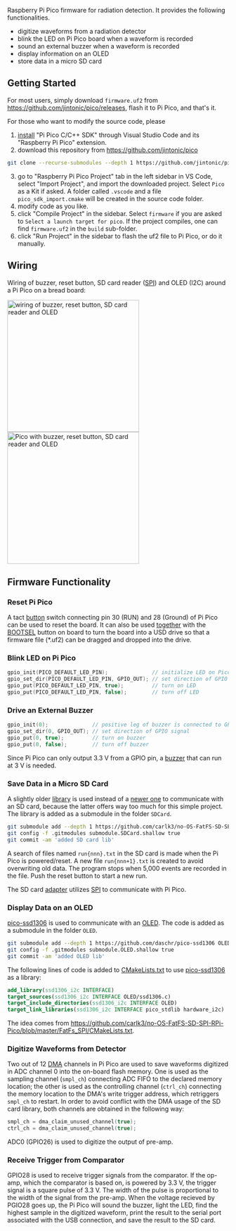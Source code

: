 Raspberry Pi Pico firmware for radiation detection. It provides the following functionalities.

* digitize waveforms from a radiation detector
* blink the LED on Pi Pico board when a waveform is recorded
* sound an external buzzer when a waveform is recorded
* display information on an OLED
* store data in a micro SD card

## Getting Started
For most users, simply download `firmware.uf2` from <https://github.com/jintonic/pico/releases>, flash it to Pi Pico, and that's it.

For those who want to modify the source code, please

1. [install] "Pi Pico C/C++ SDK" through Visual Studio Code and its "Raspberry Pi Pico" extension.
2. download this repository from <https://github.com/jintonic/pico>
```sh
git clone --recurse-submodules --depth 1 https://github.com/jintonic/pico
```
3. go to "Raspberry Pi Pico Project" tab in the left sidebar in VS Code, select "Import Project", and import the downloaded project. Select `Pico` as a Kit if asked. A folder called `.vscode` and a file `pico_sdk_import.cmake` will be created in the source code folder.
4. modify code as you like.
5. click "Compile Project" in the sidebar. Select `firmware` if you are asked to `Select a launch target for pico`. If the project compiles, one can find `firmware.uf2` in the `build` sub-folder.
6. click "Run Project" in the sidebar to flash the uf2 file to Pi Pico, or do it manually.

[install]: https://datasheets.raspberrypi.com/pico/getting-started-with-pico.pdf

## Wiring
Wiring of buzzer, reset button, SD card reader ([SPI](https://electronics.stackexchange.com/a/594276/316245)) and OLED (I2C) around a Pi Pico on a bread board:

<img height="300" alt="wiring of buzzer, reset button, SD card reader and OLED" src="https://github.com/user-attachments/assets/aa8cd64e-2b6f-4b83-a76f-b1f3f276e2c8" />
<img height="300" alt="Pico with buzzer, reset button, SD card reader and OLED" src="https://github.com/user-attachments/assets/75766d4e-b454-47be-b969-617ea47397db" />

## Firmware Functionality

### Reset Pi Pico

A tact [button] switch connecting pin 30 (RUN) and 28 (Ground) of Pi Pico can be used to reset the board. It can also be used [together] with the [BOOTSEL] button on board to turn the board into a USD drive so that a firmware file (*.uf2) can be dragged and dropped into the drive.

[button]: https://www.amazon.com/dp/B07X8T9D2Q
[together]: https://www.raspberrypi.com/news/how-to-add-a-reset-button-to-your-raspberry-pi-pico
[BOOTSEL]: https://www.raspberrypi.com/documentation/microcontrollers/pico-series.html#resetting-flash-memory

### Blink LED on Pi Pico

```c
gpio_init(PICO_DEFAULT_LED_PIN);              // initialize LED on Pico board
gpio_set_dir(PICO_DEFAULT_LED_PIN, GPIO_OUT); // set direction of GPIO signal
gpio_put(PICO_DEFAULT_LED_PIN, true);         // turn on LED
gpio_put(PICO_DEFAULT_LED_PIN, false);        // turn off LED
```

### Drive an External Buzzer

```c
gpio_init(0);              // positive leg of buzzer is connected to GPIO 0
gpio_set_dir(0, GPIO_OUT); // set direction of GPIO signal
gpio_put(0, true);         // turn on buzzer
gpio_put(0, false);        // turn off buzzer
```

Since Pi Pico can only output 3.3 V from a GPIO pin, a [buzzer] that can run at 3 V is needed.

[buzzer]: https://www.amazon.com/dp/B07VRK7ZPF

### Save Data in a Micro SD Card

A slightly older [library](https://github.com/carlk3/no-OS-FatFS-SD-SPI-RPi-Pico) is used instead of a [newer one](https://github.com/carlk3/no-OS-FatFS-SD-SDIO-SPI-RPi-Pico) to communicate with an SD card, because the latter offers way too much for this simple project. The library is added as a submodule in the folder `SDCard`.

```sh
git submodule add --depth 1 https://github.com/carlk3/no-OS-FatFS-SD-SPI-RPi-Pico SDCard
git config -f .gitmodules submodule.SDCard.shallow true
git commit -am 'added SD card lib'
```

A search of files named `run{nnn}.txt` in the SD card is made when the Pi Pico is powered/reset. A new file `run{nnn+1}.txt` is created to avoid overwriting old data. The program stops when 5,000 events are recorded in the file. Push the reset button to start a new run.

The SD card [adapter] utilizes [SPI] to communicate with Pi Pico.

[adapter]: https://www.amazon.com/dp/B0989SM146
[SPI]: https://en.wikipedia.org/wiki/Serial_Peripheral_Interface

### Display Data on an OLED
[pico-ssd1306] is used to communicate with an [OLED]. The code is added as a submodule in the folder `OLED`.

```sh
git submodule add --depth 1 https://github.com/daschr/pico-ssd1306 OLED
git config -f .gitmodules submodule.OLED.shallow true
git commit -am 'added OLED lib'
```

The following lines of code is added to [CMakeLists.txt](CMakeLists.txt) to use [pico-ssd1306] as a library:

```cmake
add_library(ssd1306_i2c INTERFACE)
target_sources(ssd1306_i2c INTERFACE OLED/ssd1306.c)
target_include_directories(ssd1306_i2c INTERFACE OLED)
target_link_libraries(ssd1306_i2c INTERFACE pico_stdlib hardware_i2c)
```

The idea comes from <https://github.com/carlk3/no-OS-FatFS-SD-SPI-RPi-Pico/blob/master/FatFs_SPI/CMakeLists.txt>.

[OLED]: https://goldenmorninglcd.com/oled-display-module/0.96-inch-128x64-ssd1306-gme12864-11

[pico-ssd1306]: https://github.com/daschr/pico-ssd1306

### Digitize Waveforms from Detector

Two out of 12 [DMA] channels in Pi Pico are used to save waveforms digitized in ADC channel 0 into the on-board flash memory. One is used as the sampling channel (`smpl_ch`) connecting ADC FIFO to the declared memory location; the other is used as the controlling channel (`ctrl_ch`) connecting the memory location to the DMA's write trigger address, which retriggers `smpl_ch` to restart. In order to avoid conflict with the DMA usage of the SD card library, both channels are obtained in the following way:

```c
smpl_ch = dma_claim_unused_channel(true);
ctrl_ch = dma_claim_unused_channel(true);
```
[DMA]: https://github.com/fandahao17/Raspberry-Pi-DMA-Tutorial

ADC0 (GPIO26) is used to digitize the output of pre-amp.

### Receive Trigger from Comparator
GPIO28 is used to receive trigger signals from the comparator. If the op-amp, which the comparator is based on, is powered by 3.3 V, the trigger signal is a square pulse of 3.3 V. The width of the pulse is proportional to the width of the signal from the pre-amp. When the voltage recieved by PGIO28 goes up, the Pi Pico will sound the buzzer, light the LED, find the highest sample in the digitized waveform, print the result to the serial port associated with the USB connection, and save the result to the SD card.
